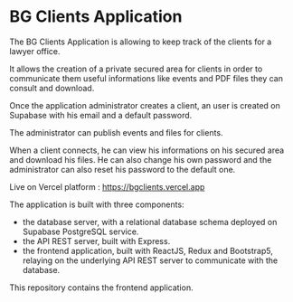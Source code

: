 # BG Clients Application

The BG Clients Application is allowing to keep track of the clients for a lawyer office.

It allows the creation of a private secured area for clients in order to communicate them useful informations like events and PDF files they can consult and download.

Once the application administrator creates a client, an user is created on Supabase with his email and a default password.

The administrator can publish events and files for clients.

When a client connects, he can view his informations on his secured area and download his files. He can also change his own password and the administrator can also reset his password to the default one.

Live on Vercel platform : https://bgclients.vercel.app

The application is built with three components:

- the database server, with a relational database schema deployed on Supabase PostgreSQL service.
- the API REST server, built with Express.
- the frontend application, built with ReactJS, Redux and Bootstrap5, relaying on the underlying API REST server to communicate with the database.

This repository contains the frontend application.
